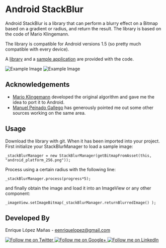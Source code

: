 Android StackBlur
=================

Android StackBlur is a library that can perform a blurry effect on a Bitmap based on a gradient or radius, and return the result. The library is based on the code of Mario Klingemann. 

The library is compatible for Android versions 1.5 (so pretty much compatible with every device).

A [library][1] and a [sample application][2] are provided with the code.

![Example Image][3]
![Example Image][4]


Acknowledgements
--------------------
* [Mario Klingemann][5] developed the original algorithm and gave me the idea to port it to Android.
* [Manuel Peinado Gallego][6] has generously pointed me out some other sources working on the same area.


Usage
--------------------
Download the library with git. When it has been imported into your project. First initialize your StackBlurManager to load a sample image:

    _stackBlurManager = new StackBlurManager(getBitmapFromAsset(this, "android_platform_256.png"));

Process using a certain radius with the following line:

    _stackBlurManager.process(progress*5);

and finally obtain the image and load it into an ImageView or any other component:

    _imageView.setImageBitmap(_stackBlurManager.returnBlurredImage() );

Developed By
--------------------

Enrique López Mañas - <eenriquelopez@gmail.com>

<a href="https://twitter.com/eenriquelopez">
  <img alt="Follow me on Twitter"
       src="https://raw.github.com/kikoso/android-stackblur/master/art/twitter.png" />
</a>
<a href="https://plus.google.com/103250453274111396206">
  <img alt="Follow me on Google+"
       src="https://raw.github.com/kikoso/android-stackblur/master/art/google-plus.png" />
</a>
<a href="http://de.linkedin.com/pub/enrique-l%C3%B3pez-ma%C3%B1as/15/4a9/876">
  <img alt="Follow me on LinkedIn"
       src="https://raw.github.com/kikoso/android-stackblur/master/art/linkedin.png" />

[1]: https://github.com/kikoso/android-stackblur/tree/master/StackBlur
[2]: https://github.com/kikoso/android-stackblur/tree/master/StackBlurDemo
[3]: https://raw.github.com/kikoso/android-stackblur/master/art/screenshot1.png
[4]: https://raw.github.com/kikoso/android-stackblur/master/art/screenshot2.png
[5]: http://www.quasimondo.com/
[6]: https://twitter.com/mpg2
